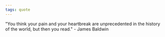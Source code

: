 ```yaml
---
tags: quote 
---
```


"You think your pain and your heartbreak are unprecedented in the history of the world, but then you read." - James Baldwin